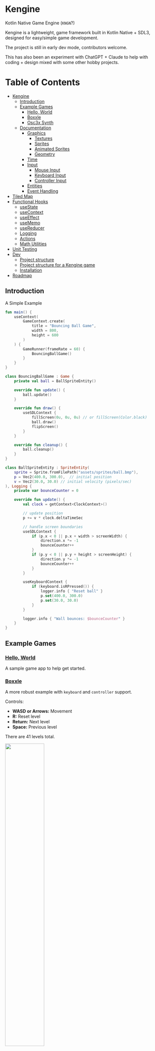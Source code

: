 # Kengine

Kotlin Native Game Engine (`KNGN`?)

Kengine is a lightweight, game framework built in Kotlin Native + SDL3, designed for easy/simple game development.

The project is still in early dev mode, contributors welcome. 

This has also been an experiment with ChatGPT + Claude to help with coding + design mixed with some other hobby projects.

# Table of Contents

- [Kengine](#kengine)
  - [Introduction](#introduction)
  - [Example Games](#example-games)
    - [Hello, World](#hello-world)
    - [Boxxle](#boxxle)
    - [Osc3x Synth](#osc3x-synth)
  - [Documentation](#documentation)
    - [Graphics](#graphics)
      - [Textures](#textures)
      - [Sprites](#sprites)
      - [Animated Sprites](#animated-sprites)
      - [Geometry](#geometry)
    - [Time](#time)
    - [Input](#input)
      - [Mouse Input](#mouse-input)
      - [Keyboard Input](#keyboard-input)
      - [Controller Input](#controller-input)
    - [Entities](#entities)
    - [Event Handling](#event-handling)
- [Tiled Map](#tiled-map)
- [Functional Hooks](#functional-hooks)
  - [useState](#usestate)
  - [useContext](#usecontext)
  - [useEffect](#useeffect)
  - [useMemo](#usememo)
  - [useReducer](#usereducer)
  - [Logging](#logging)
  - [Actions](#actions)
  - [Math Utilities](#math-utilities)
- [Unit Testing](kengine-test/)
- [Dev](#dev)
  - [Project structure](#project-structure)
  - [Project structure for a Kengine game](#project-structure-for-a-kengine-game)
  - [Installation](#installation)
- [Roadmap](#roadmap)


## Introduction

A Simple Example

```kotlin
fun main() {
    useContext(
        GameContext.create(
            title = "Bouncing Ball Game",
            width = 800,
            height = 600
        )
    ) {
        GameRunner(frameRate = 60) {
            BouncingBallGame()
        }
    }
}

class BouncingBallGame : Game {
    private val ball = BallSpriteEntity()

    override fun update() {
        ball.update()
    }

    override fun draw() {
        useSDLContext {
            fillScreen(0u, 0u, 0u) // or fillScreen(Color.black)
            ball.draw()
            flipScreen()
        }
    }

    override fun cleanup() {
        ball.cleanup()
    }
}

class BallSpriteEntity : SpriteEntity(
    sprite = Sprite.fromFilePath("assets/sprites/ball.bmp"),
    p = Vec2(400.0, 300.0),  // initial position
    v = Vec2(30.0, 30.0) // initial velocity (pixels/sec)
), Logging {
    private var bounceCounter = 0

    override fun update() {
        val clock = getContext<ClockContext>()

        // update position
        p += v * clock.deltaTimeSec

        // handle screen boundaries
        useSDLContext {
            if (p.x < 0 || p.x + width > screenWidth) {
                direction.x *= -1
                bounceCounter++
            }
            if (p.y < 0 || p.y + height > screenHeight) {
                direction.y *= -1
                bounceCounter++
            }
        }

        useKeyboardContext {
            if (keyboard.isRPressed()) {
                logger.info { "Reset ball" }
                p.set(400.0, 300.0)
                p.set(30.0, 30.0)
            }
        }

        logger.info { "Wall bounces: $bounceCounter" }
    }
}
```


## Example Games

### [Hello, World](helloworld/)

A sample game app to help get started.

### [Boxxle](boxxle/)

A more robust example with `keyboard` and `controller` support.

Controls:
- **WASD or Arrows:** Movement
- **R:** Reset level
- **Return:** Next level
- **Space:** Previous level

There are 41 levels total.

<img src="https://raw.githubusercontent.com/kennycason/kengine/refs/heads/main/games/boxxle/screenshot.png" width="50%" />

```kotlin
fun main() {
    createGameContext(
        title = "Boxxle",
        width = 800,
        height = 600
    ) {
        GameRunner(frameRate = 60) {
            BoxxleGame()
        }
    }
}
```

### [Osc3x Synth](games/osc3x-synth/) + [V2](games/osc3x-synth-v2/)



Explore sound synthesis with a3x Oscillator and a variety of visual effects. This also showcases the `UI` library and state handling via `useState`.

<img src="https://raw.githubusercontent.com/kennycason/kengine/refs/heads/main/games/osc3x-synth/screenshot.png" width="48%"/><img src="https://raw.githubusercontent.com/kennycason/kengine/refs/heads/main/games/osc3x-synth-v2/screenshot.png" width="48%"/>

[Video of Synth on IG](https://www.instagram.com/p/DEnebatzN3V/?igsh=MTZ0ZTJ1ZDE4ejVuag==)


## Documentation

### Graphics

#### Textures

`Textures` are central to rendering 2D graphics in Kengine. They are managed using the `TextureManager`, which caches textures for efficient reuse.

Example: Loading and Using a Texture

```kotlin
useTextureContext {
    addTexture("ball", "assets/sprites/ball.bmp")
    val ballTexture = getTexture("ball")
}
```

#### Sprites

Sprites represent drawable objects on the screen. They can be created from textures or sprite sheets and drawn with transformations like scaling and
rotation.

Example: Drawing a Sprite

```kotlin
val sprite = Sprite.fromFilePath("assets/sprites/ball.bmp")
sprite.draw(x = 100.0, y = 200.0)
```

#### Animated Sprites

Animated sprites cycle through a sequence of images (frames) to create animations. The AnimatedSprite class makes this process straightforward.

Example:

```kotlin
val animatedSprite = AnimatedSprite(
    sprites = listOf(
        Sprite.fromFilePath("samus01.bmp"),
        Sprite.fromFilePath("samus02.bmp"),
        Sprite.fromFilePath("samus03.bmp")
    ),
    frameRate = 10
)

animatedSprite.draw(Vec2(100.0, 200.0))
```

Another example loading from a `SpriteSheet`.

```kotlin
val spriteSheet = SpriteSheet.fromFilePath("assets/sprites/metroid.bmp", tileWidth = 32, tileHeight = 32)
private val animatedMetroid = AnimatedSprite.fromSpriteSheet(spriteSheet, frameDurationMs = 200L)
```

#### Geometry

Kengine provides simple geometry drawing utilities such as circles, rectangles, and lines, through the `GeometryContext`.

Example:

```kotlin
useGeometryContext {
    drawRectangle(50, 50, 100, 200, 0xFFu, 0x00u, 0x00u, 0xFFu)
    drawCircle(200, 200, 50, 0x00u, 0xFFu, 0x00u, 0xFFu)
    drawLine(0, 0, 300, 300, 0x00u, 0x00u, 0xFFu, 0xFFu)
}
```

### Time

The `ClockContext` handles game time, providing delta times for updates and total elapsed time since the game started.

Example: Using the `ClockContext`

```kotlin
useClockContext {
    logger.info { "Total Time: $totalTimeSec seconds" }
    logger.info { "Delta Time: $deltaTimeSec seconds" }
}
```

### Input

#### Mouse Input

The `MouseContext` provides utilities to handle mouse input events, including button presses, cursor position, and timing.

Example: Handling Mouse Input

```kotlin
useMouseContext {
    if (mouse.isLeftPressed() || mouse.isRightPressed()) {
        p.x = mouse.getCursor().x - width / 2
        p.y = mouse.getCursor().y - height / 2
    }
}
```

Mouse Functions

| Function                         | Description                                                      |
|----------------------------------|------------------------------------------------------------------|
| `mouse.isLeftPressed()`          | Returns `true` if the **left mouse button** is pressed.          |
| `mouse.isRightPressed()`         | Returns `true` if the **right mouse button** is pressed.         |
| `mouse.isMiddlePressed()`        | Returns `true` if the **middle mouse button** is pressed.        |
| `mouse.getCursor()`              | Returns the current cursor position as `Vec2(x, y)`.             |
| `mouse.timeSinceLeftPressed()`   | Returns time (ms) since the **left mouse button** was pressed.   |
| `mouse.timeSinceRightPressed()`  | Returns time (ms) since the **right mouse button** was pressed.  |
| `mouse.timeSinceMiddlePressed()` | Returns time (ms) since the **middle mouse button** was pressed. |

#### Keyboard Input

The KeyboardContext provides utilities for handling keyboard input, including key presses and timings.

Example: Handling Keyboard Input

```kotlin
useKeyboardContext {
    if (keyboard.isWPressed()) {
        logger.info { "Moving up!" }
    }

    if (keyboard.isReturnPressed()) {
        logger.info { "Return key pressed!" }
    }
}
```

Keyboard Functions

| Function                            | Description                                                   |
|-------------------------------------|---------------------------------------------------------------|
| `keyboard.isAPressed()`             | Returns `true` if the **A key** is pressed.                   |
| `keyboard.isSpacePressed()`         | Returns `true` if the **Space key** is pressed.               |
| `keyboard.isReturnPressed()`        | Returns `true` if the **Return/Enter key** is pressed.        |
| `keyboard.isEscapePressed()`        | Returns `true` if the **Escape key** is pressed.              |
| `keyboard.isLeftPressed()`          | Returns `true` if the **Left Arrow key** is pressed.          |
| `keyboard.isRightPressed()`         | Returns `true` if the **Right Arrow key** is pressed.         |
| `keyboard.timeSinceAPressed()`      | Returns time (ms) since the **A key** was pressed.            |
| `keyboard.timeSinceSpacePressed()`  | Returns time (ms) since the **Space key** was pressed.        |
| `keyboard.timeSinceReturnPressed()` | Returns time (ms) since the **Return/Enter key** was pressed. |

#### Controller Input

The ControllerContext handles input from game controllers, supporting PlayStation, Xbox, Nintendo Switch, and generic gamepads.

Example: Handling Controller Input

```kotlin
useControllerContext {
    if (controller.isButtonPressed(Buttons.A)) {
        logger.info { "Jump button pressed!" }
    }

    val axisValue = controller.getAxisValue(0) // Read the left stick horizontal axis
    logger.info { "Axis value: $axisValue" }
}
```

Supported Controllers

- PlayStation 4 (DualShock 4)
- PlayStation 5 (DualSense)
- Xbox One
- Xbox Series X/S
- Nintendo Switch Pro Controller
- Logitech
- Ouya
- Steam Controller (needs more testing)
- Generic Gamepads (fallback mapping)

Controller Functions

| Function                                               | Description                                                |
|--------------------------------------------------------|------------------------------------------------------------|
| `controller.isButtonPressed(Buttons.A)`                | Returns `true` if the **A button** is pressed.             |
| `controller.isButtonPressed(Buttons.B)`                | Returns `true` if the **B button** is pressed.             |
| `controller.isButtonPressed(Buttons.START)`            | Returns `true` if the **Start/Options button** is pressed. |
| `controller.isButtonPressed(Buttons.DPAD_UP)`          | Returns `true` if the **D-Pad Up** is pressed.             |
| `controller.getAxisValue(0)`                           | Gets the value of the **Left Stick X-Axis** (-1.0 to 1.0). |
| `controller.getAxisValue(1)`                           | Gets the value of the **Left Stick Y-Axis** (-1.0 to 1.0). |
| `controller.isHatDirectionPressed(0, HatDirection.UP)` | Returns `true` if the **D-Pad Up** direction is pressed.   |

Controller Buttons Overview

Controller Button Mapping Table:

| Button                     | Code Example                                         | PlayStation 5                        | Xbox Series X                      |
|----------------------------|------------------------------------------------------|--------------------------------------|------------------------------------|
| **Buttons.A**              | `controller.isButtonPressed(Buttons.A)`              | X                                    | A                                  |
| **Buttons.B**              | `controller.isButtonPressed(Buttons.B)`              | Circle (O)                           | B                                  |
| **Buttons.X**              | `controller.isButtonPressed(Buttons.X)`              | Square (□)                           | X                                  |
| **Buttons.Y**              | `controller.isButtonPressed(Buttons.Y)`              | Triangle (△)                         | Y                                  |
| **Buttons.L1**             | `controller.isButtonPressed(Buttons.L1)`             | L1                                   | LB (Left Bumper)                   |
| **Buttons.R1**             | `controller.isButtonPressed(Buttons.R1)`             | R1                                   | RB (Right Bumper)                  |
| **Buttons.L2**             | `controller.getAxisValue(4)`                         | L2 Trigger Axis                      | LT (Left Trigger)                  |
| **Buttons.R2**             | `controller.getAxisValue(5)`                         | R2 Trigger Axis                      | RT (Right Trigger)                 |
| **Buttons.L3**             | `controller.isButtonPressed(Buttons.L3)`             | L3 (Left Stick Button)               | LS (Left Stick Button)             |
| **Buttons.R3**             | `controller.isButtonPressed(Buttons.R3)`             | R3 (Right Stick Button)              | RS (Right Stick Button)            |
| **Buttons.START**          | `controller.isButtonPressed(Buttons.START)`          | Options                              | Menu (Start)                       |
| **Buttons.SELECT**         | `controller.isButtonPressed(Buttons.SELECT)`         | Create (Share)                       | View (Back)                        |
| **Buttons.DPAD_UP**        | `controller.isButtonPressed(Buttons.DPAD_UP)`        | D-Pad Up                             | D-Pad Up                           |
| **Buttons.DPAD_DOWN**      | `controller.isButtonPressed(Buttons.DPAD_DOWN)`      | D-Pad Down                           | D-Pad Down                         |

Controller Axes Overview

| Axis Name                 | Code Example                              | PlayStation 5                        | Xbox Series X                      |
|---------------------------|-------------------------------------------|--------------------------------------|------------------------------------|
| **Left Stick X**          | `controller.getAxisValue(0)`              | Left Stick Horizontal Axis           | Left Stick Horizontal Axis         |
| **Left Stick Y**          | `controller.getAxisValue(1)`              | Left Stick Vertical Axis             | Left Stick Vertical Axis           |
| **Right Stick X**         | `controller.getAxisValue(2)`              | Right Stick Horizontal Axis          | Right Stick Horizontal Axis        |
| **Right Stick Y**         | `controller.getAxisValue(3)`              | Right Stick Vertical Axis            | Right Stick Vertical Axis          |
| **Left Trigger Axis**     | `controller.getAxisValue(4)`              | L2 Trigger Axis                      | LT Trigger Axis                    |
| **Right Trigger Axis**    | `controller.getAxisValue(5)`              | R2 Trigger Axis                      | RT Trigger Axis                    |


### Entities

Entities represent objects in the game world, from players to obstacles. The Entity class provides a base for managing position, velocity, and
actions.

Example: Creating a Custom Entity

```kotlin
class MyEntity : Entity(width = 32, height = 32) {

    override fun update() {
        p.x += 1.0
    }

    override fun draw() {
        // custom drawing logic
    }

    override fun cleanup() {
        // cleanup resources
    }
}
```

### Event Handling

The `EventContext` enables decoupled communication between components using events.

Example: Publishing and Subscribing to Events

```kotlin
useEventContext {
    subscribe("player_died") { data: String ->
        logger.info { "Player died because: $data" }
    }
    publish("player_died", "Fell off a cliff")
}
```


# Tiled Map

## Overview

The **TiledMapLoader** is a utility for loading and rendering maps in the **Tiled** map format. Currently, it only supports the `.tmj` (Tiled Map JSON) and `.tsj` (Tiled Tileset JSON) file formats. Maps and tilesets in the `.tmx` and `.tsx` formats are **not supported**.

## Key Features

- Loads Tiled maps (`.tmj`) and external tilesets (`.tsj`).
- Supports multiple tiled and object layers.
- Supports animated tiles and tile flipping/rotations.
- Scrollable maps with customizable controls for navigation.
- Render time for a 4-layer map with animations & rotations is ~5-7ms/render. Goal is <1ms.
---

## Example Usage

### Loading and Drawing a Map

Here is an example of loading and rendering a map:

<img src="https://raw.githubusercontent.com/kennycason/kengine/refs/heads/main/images/tiled_map.gif" width="65%" />

```kotlin
val tiledMap = TiledMapLoader()
    .loadMap("src/nativeTest/resources/ninjaturdle/lungs_25.tmj")

object : Game {
    override fun update() {
        tiledMap.update() // update animated tiles
    }

    override fun draw() {
        tiledMap.draw() // render all layers of the map
      
        // or draw layers by name
        tileMap.draw("bg")
        tileMap.draw("main")
        // draw player/enemies
        tileMap.draw("fg")
    }

    override fun cleanup() {
    }
}
```

### Functional Hooks

Inspired from React Hooks

#### useState

useState is a utility for managing state in your Kengine applications.
It allows you to track and update values while notifying any subscribed listeners about changes.
This state management mechanism is designed for lightweight use cases and integrates seamlessly with the Context system for broader application state
management.

Creating and Using a State Variable

```kotlin
val count = useState(0)

val callback = { newValue: Int ->
    println("Count changed to $newValue")
}

count.subscribe(callback)
count.set(1) // Output: Count changed to 1

count.unsubscribe(callback)
count.set(2) // No output
```

#### useContext

The Context class in your framework serves as a foundational building block for managing scoped, singleton-like components in your application.
Inspired by React’s Context API, it provides a flexible and extensible way to share functionality or state across different parts of your application
without tightly coupling them.

```kotlin
class SimpleContext : Context() {
    var count: Int = 1
}

val simpleContext = SimpleContext()
ContextRegistry.register(simpleContext)

useContext<SimpleContext> {
    expectThat(count).isEqualTo(1)
    count = 5
    expectThat(count).isEqualTo(5)
}
```

Context can be integrated with State to efficiently share and manage state across multiple classes.

```kotlin
class StatefulContext : Context() {
    val count = useState(0)
}

val statefulContext = StatefulContext()
ContextRegistry.register(statefulContext)

useContext<StatefulContext> {
    expectThat(count.get()).isEqualTo(0)
    count.set(42)
    expectThat(count.get()).isEqualTo(42)

    var countUpdated = false
    var countReceived = 0
    count.subscribe {
        countUpdated = true
        countReceived = it
    }
    count.set(64)
    expectThat(countUpdated).isTrue()
    expectThat(count.get()).isEqualTo(64)
    expectThat(countReceived).isEqualTo(64)
}
```

#### useEffect

useEffect is a utility that allows you to manage side effects in response to changes in state variables.
It subscribes to the provided state dependencies and automatically triggers the effect whenever any of the dependencies change.
The effect can also include a cleanup mechanism, which is executed when dependencies change or when the effect is removed.

Simple Side Effect

In this example, useEffect is used to log a message whenever the count state changes:

```kotlin
val count = useState(0)

useEffect({
    println("The count has changed: ${count.get()}")
}, count)

count.set(1)  // Logs: "The count has changed: 1"
count.set(2)  // Logs: "The count has changed: 2"
```

#### useMemo

useMemo is a utility function for caching expensive computations based on dependencies.
It ensures that a computed value is only recalculated when one of its dependencies changes.

```kotlin
val count = useState(0)
var computedValue = useMemo({ count.get() * 2 }, count)

expectThat(computedValue.get()).isEqualTo(0)

count.set(2) // trigger update
computedValue = useMemo({ count.get() * 2 }, count) // retrieve updated value

expectThat(computedValue.get()).isEqualTo(4)
```

#### useReducer

The useReducer hook is another great addition to the state management toolbox, especially for handling complex state logic.
It provides a predictable way to update state by defining actions and a reducer function.

This example demonstrates using useReducer with simple String actions:

```kotlin
val (count, dispatch) = useReducer(0) { state: Int, action: String ->
    when (action) {
        "increment" -> state + 1
        "decrement" -> state - 1
        else -> state
    }
}

expectThat(count.get()).isEqualTo(0)

dispatch("increment")
expectThat(count.get()).isEqualTo(1)

dispatch("decrement")
expectThat(count.get()).isEqualTo(0)
```

Here’s a more robust example, showcasing useReducer with object-based actions:

```kotlin
data class User(val name: String, val age: Int)
abstract class UserAction
data class UpdateName(val name: String) : UserAction()
data class IncrementAge(val by: Int) : UserAction()

val initialUser = User("John", 25)
val (user, dispatch) = useReducer(initialUser) { state: User, action: UserAction ->
    when (action) {
        is UpdateName -> state.copy(name = action.name)
        is IncrementAge -> state.copy(age = state.age + action.by)
        else -> throw IllegalStateException()
    }
}

expectThat(user.get().name).isEqualTo("John")
expectThat(user.get().age).isEqualTo(25)

dispatch(UpdateName("Jane"))
expectThat(user.get().name).isEqualTo("Jane")

dispatch(IncrementAge(5))
expectThat(user.get().age).isEqualTo(30)
```

#### Logging

The Logger provides utility functions for debugging and monitoring game state.

Example:

```kotlin
logger.info { "Game started!" }
logger.error { "An error occurred." }
logger.error(e) { "An error occurred." }
```

#### Actions

Actions provide a way to script entity behavior over time, such as movements or animations.

Example: Moving an Entity

```kotlin
useActionContext {
    moveTo(entity, Vec2(200.0, 300.0), speed = 100.0) {
        logger.info { "Entity reached its destination!" }
    }
}
```

#### Math Utilities

Kengine includes math utilities such as Vec2 and Rect for vector and rectangle operations.

Example: Using Vectors

```kotlin
val position = Vec2(10.0, 20.0)
val direction = Vec2(1.0, 0.0)
val newPosition = position + direction * 5.0
logger.info { "New Position: $newPosition" }
```





## Dev

### Project structure

```shell
kengine/
├── kengine/                       // kengine core code
├── kengine-test/                  // kengine test framework
└── games/
    ├── boxxle/                    // boxxle - clone of the Gameboy classic
    ├── helloworld/                // a simple example, a good starting point.
    ├── image-shuffle/             // image tile shuffle game
    └── physics-demo/              // demonstration of physics engine (chipmunk)
```

## Project structure for a Kengine game

```shell
<game_name>/
├── build.gradle.kts               
├── gradle.properties    
├── assets/                        // game assets (shared across platforms)
│   ├── sprites/                   // images and sprite sheets
│   └── sounds/                    // sound files     
└── src/
    ├── nativeMain/
    │   └── kotlin/                // game-specific code
    └── nativeTest/                // unit and integration tests
        └── kotlin/                // game-specific test code
```

## Installation

Install OpenJDK 17.0+

Install Chipmunk2D via Brew (on Mac)
```shell
brew install chipmunk
```


Install 3DL3. SDL3 is not yet released on brew and must be manually installed.

[SDL3 Installation Guide](/sdl3/README.md)

Build the project
```shell
./gradlew clean build
```

Misc Gradle cache/refresh dependencies
```shell
rm -rf ~/.gradle/caches
rm -rf ~/.gradle/wrapper
./gradlew wrapper --refresh-dependencies
./gradlew clean build --refresh-dependencies
```

## Roadmap
- Binary
  - Embed data files in executable
- TiledMapLoader
  - Performance enhancements (5ms/render -> <1ms/render)
  - Support TMX (XML format)
- Logger file support
- Menu system
- fix @OptIn(ExperimentalForeignApi::class) (-opt-in being ignored by compiler in multi-module project in IJ)
- Add Vec2 versions of functions that take (x,y) parameters, ditto for Rect2 and (x,y,w,h)
- Redesign font handling + caching/config
- Playdate integration (WIP struggling to target cortex-m7 arch)
